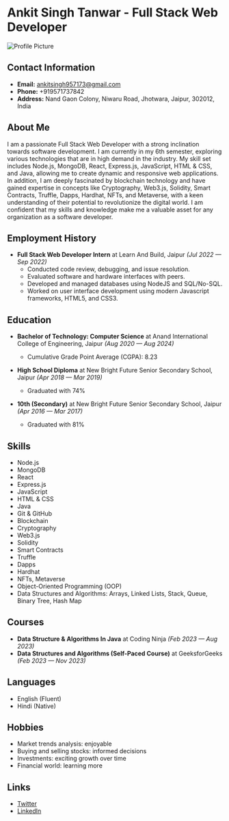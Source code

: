 # Ankit Singh Tanwar - Full Stack Web Developer

![Profile Picture](profile_picture.png)

## Contact Information

- **Email:** ankitsingh957173@gmail.com
- **Phone:** +919571737842
- **Address:** Nand Gaon Colony, Niwaru Road, Jhotwara, Jaipur, 302012, India

## About Me

I am a passionate Full Stack Web Developer with a strong inclination towards software development. I am currently in my 6th semester, exploring various technologies that are in high demand in the industry. My skill set includes Node.js, MongoDB, React, Express.js, JavaScript, HTML & CSS, and Java, allowing me to create dynamic and responsive web applications. In addition, I am deeply fascinated by blockchain technology and have gained expertise in concepts like Cryptography, Web3.js, Solidity, Smart Contracts, Truffle, Dapps, Hardhat, NFTs, and Metaverse, with a keen understanding of their potential to revolutionize the digital world. I am confident that my skills and knowledge make me a valuable asset for any organization as a software developer.

## Employment History

- **Full Stack Web Developer Intern** at Learn And Build, Jaipur *(Jul 2022 — Sep 2022)*
  - Conducted code review, debugging, and issue resolution.
  - Evaluated software and hardware interfaces with peers.
  - Developed and managed databases using NodeJS and SQL/No-SQL.
  - Worked on user interface development using modern Javascript frameworks, HTML5, and CSS3.

## Education

- **Bachelor of Technology: Computer Science** at Anand International College of Engineering, Jaipur *(Aug 2020 — Aug 2024)*
  - Cumulative Grade Point Average (CGPA): 8.23

- **High School Diploma** at New Bright Future Senior Secondary School, Jaipur *(Apr 2018 — Mar 2019)*
  - Graduated with 74%

- **10th (Secondary)** at New Bright Future Senior Secondary School, Jaipur *(Apr 2016 — Mar 2017)*
  - Graduated with 81%

## Skills

- Node.js
- MongoDB
- React
- Express.js
- JavaScript
- HTML & CSS
- Java
- Git & GitHub
- Blockchain
- Cryptography
- Web3.js
- Solidity
- Smart Contracts
- Truffle
- Dapps
- Hardhat
- NFTs, Metaverse
- Object-Oriented Programming (OOP)
- Data Structures and Algorithms: Arrays, Linked Lists, Stack, Queue, Binary Tree, Hash Map

## Courses

- **Data Structure & Algorithms In Java** at Coding Ninja *(Feb 2023 — Aug 2023)*
- **Data Structures and Algorithms (Self-Paced Course)** at GeeksforGeeks *(Feb 2023 — Nov 2023)*

## Languages

- English (Fluent)
- Hindi (Native)

## Hobbies

- Market trends analysis: enjoyable
- Buying and selling stocks: informed decisions
- Investments: exciting growth over time
- Financial world: learning more

## Links

- [Twitter](https://twitter.com/ankitsingh)
- [LinkedIn](https://www.linkedin.com/in/ankitsinghtanwar/)
